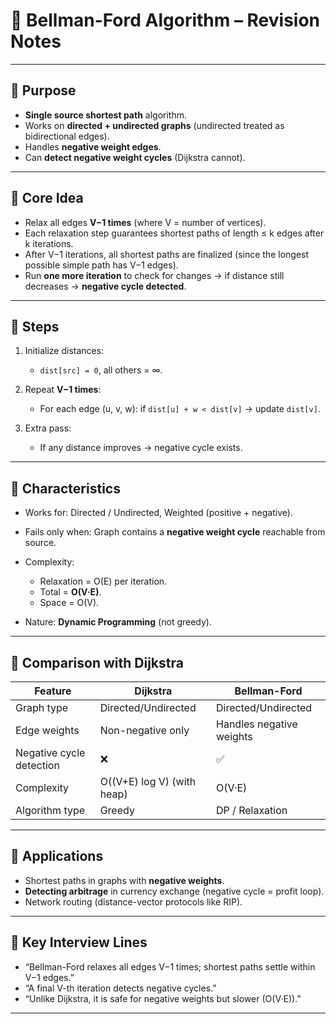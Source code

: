 # 📘 Bellman-Ford Algorithm – Revision Notes

---

## 🔹 Purpose

* **Single source shortest path** algorithm.
* Works on **directed + undirected graphs** (undirected treated as bidirectional edges).
* Handles **negative weight edges**.
* Can **detect negative weight cycles** (Dijkstra cannot).

---

## 🔹 Core Idea

* Relax all edges **V−1 times** (where V = number of vertices).
* Each relaxation step guarantees shortest paths of length ≤ k edges after k iterations.
* After V−1 iterations, all shortest paths are finalized (since the longest possible simple path has V−1 edges).
* Run **one more iteration** to check for changes → if distance still decreases → **negative cycle detected**.

---

## 🔹 Steps

1. Initialize distances:

   * `dist[src] = 0`, all others = ∞.
2. Repeat **V−1 times**:

   * For each edge (u, v, w):
     if `dist[u] + w < dist[v]` → update `dist[v]`.
3. Extra pass:

   * If any distance improves → negative cycle exists.

---

## 🔹 Characteristics

* Works for: Directed / Undirected, Weighted (positive + negative).
* Fails only when: Graph contains a **negative weight cycle** reachable from source.
* Complexity:

  * Relaxation = O(E) per iteration.
  * Total = **O(V·E)**.
  * Space = O(V).
* Nature: **Dynamic Programming** (not greedy).

---

## 🔹 Comparison with Dijkstra

| Feature                  | Dijkstra                   | Bellman-Ford             |
| ------------------------ | -------------------------- | ------------------------ |
| Graph type               | Directed/Undirected        | Directed/Undirected      |
| Edge weights             | Non-negative only          | Handles negative weights |
| Negative cycle detection | ❌                          | ✅                        |
| Complexity               | O((V+E) log V) (with heap) | O(V·E)                   |
| Algorithm type           | Greedy                     | DP / Relaxation          |

---

## 🔹 Applications

* Shortest paths in graphs with **negative weights**.
* **Detecting arbitrage** in currency exchange (negative cycle = profit loop).
* Network routing (distance-vector protocols like RIP).

---

## 🔹 Key Interview Lines

* “Bellman-Ford relaxes all edges V−1 times; shortest paths settle within V−1 edges.”
* “A final V-th iteration detects negative cycles.”
* “Unlike Dijkstra, it is safe for negative weights but slower (O(V·E)).”

---